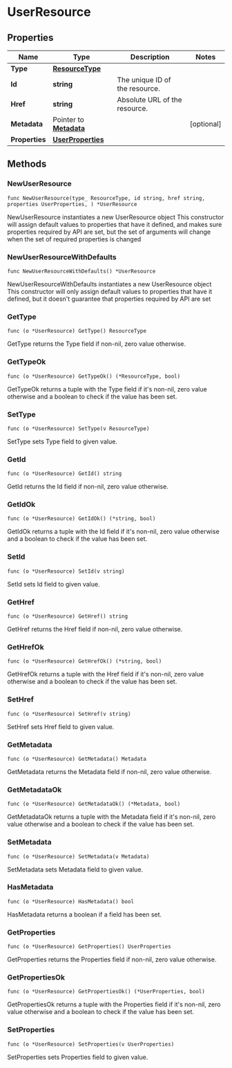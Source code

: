 # UserResource

## Properties

|Name | Type | Description | Notes|
|------------ | ------------- | ------------- | -------------|
|**Type** | [**ResourceType**](ResourceType.md) |  | |
|**Id** | **string** | The unique ID of the resource. | |
|**Href** | **string** | Absolute URL of the resource. | |
|**Metadata** | Pointer to [**Metadata**](Metadata.md) |  | [optional] |
|**Properties** | [**UserProperties**](UserProperties.md) |  | |

## Methods

### NewUserResource

`func NewUserResource(type_ ResourceType, id string, href string, properties UserProperties, ) *UserResource`

NewUserResource instantiates a new UserResource object
This constructor will assign default values to properties that have it defined,
and makes sure properties required by API are set, but the set of arguments
will change when the set of required properties is changed

### NewUserResourceWithDefaults

`func NewUserResourceWithDefaults() *UserResource`

NewUserResourceWithDefaults instantiates a new UserResource object
This constructor will only assign default values to properties that have it defined,
but it doesn't guarantee that properties required by API are set

### GetType

`func (o *UserResource) GetType() ResourceType`

GetType returns the Type field if non-nil, zero value otherwise.

### GetTypeOk

`func (o *UserResource) GetTypeOk() (*ResourceType, bool)`

GetTypeOk returns a tuple with the Type field if it's non-nil, zero value otherwise
and a boolean to check if the value has been set.

### SetType

`func (o *UserResource) SetType(v ResourceType)`

SetType sets Type field to given value.


### GetId

`func (o *UserResource) GetId() string`

GetId returns the Id field if non-nil, zero value otherwise.

### GetIdOk

`func (o *UserResource) GetIdOk() (*string, bool)`

GetIdOk returns a tuple with the Id field if it's non-nil, zero value otherwise
and a boolean to check if the value has been set.

### SetId

`func (o *UserResource) SetId(v string)`

SetId sets Id field to given value.


### GetHref

`func (o *UserResource) GetHref() string`

GetHref returns the Href field if non-nil, zero value otherwise.

### GetHrefOk

`func (o *UserResource) GetHrefOk() (*string, bool)`

GetHrefOk returns a tuple with the Href field if it's non-nil, zero value otherwise
and a boolean to check if the value has been set.

### SetHref

`func (o *UserResource) SetHref(v string)`

SetHref sets Href field to given value.


### GetMetadata

`func (o *UserResource) GetMetadata() Metadata`

GetMetadata returns the Metadata field if non-nil, zero value otherwise.

### GetMetadataOk

`func (o *UserResource) GetMetadataOk() (*Metadata, bool)`

GetMetadataOk returns a tuple with the Metadata field if it's non-nil, zero value otherwise
and a boolean to check if the value has been set.

### SetMetadata

`func (o *UserResource) SetMetadata(v Metadata)`

SetMetadata sets Metadata field to given value.

### HasMetadata

`func (o *UserResource) HasMetadata() bool`

HasMetadata returns a boolean if a field has been set.

### GetProperties

`func (o *UserResource) GetProperties() UserProperties`

GetProperties returns the Properties field if non-nil, zero value otherwise.

### GetPropertiesOk

`func (o *UserResource) GetPropertiesOk() (*UserProperties, bool)`

GetPropertiesOk returns a tuple with the Properties field if it's non-nil, zero value otherwise
and a boolean to check if the value has been set.

### SetProperties

`func (o *UserResource) SetProperties(v UserProperties)`

SetProperties sets Properties field to given value.




